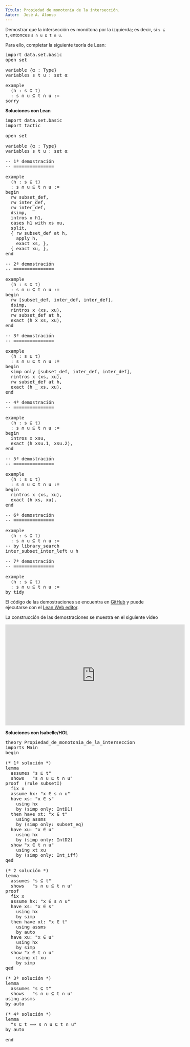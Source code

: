 ```yaml
---
Título: Propiedad de monotonía de la intersección.
Autor:  José A. Alonso
---
```


Demostrar que la intersección es monótona por la izquierda; es decir, si `s ⊆ t`, entonces `s ∩ u ⊆ t ∩ u`.

Para ello, completar la siguiente teoría de Lean:

<pre lang="lean">
import data.set.basic
open set

variable {α : Type}
variables s t u : set α

example
  (h : s ⊆ t)
  : s ∩ u ⊆ t ∩ u :=
sorry
</pre>

**Soluciones con Lean**

<pre lang="lean">
import data.set.basic
import tactic

open set

variable {α : Type}
variables s t u : set α

-- 1ª demostración
-- ===============

example
  (h : s ⊆ t)
  : s ∩ u ⊆ t ∩ u :=
begin
  rw subset_def,
  rw inter_def,
  rw inter_def,
  dsimp,
  intros x h1,
  cases h1 with xs xu,
  split,
  { rw subset_def at h,
    apply h,
    exact xs, },
  { exact xu, },
end

-- 2ª demostración
-- ===============

example
  (h : s ⊆ t)
  : s ∩ u ⊆ t ∩ u :=
begin
  rw [subset_def, inter_def, inter_def],
  dsimp,
  rintros x ⟨xs, xu⟩,
  rw subset_def at h,
  exact ⟨h x xs, xu⟩,
end

-- 3ª demostración
-- ===============

example
  (h : s ⊆ t)
  : s ∩ u ⊆ t ∩ u :=
begin
  simp only [subset_def, inter_def, inter_def],
  rintros x ⟨xs, xu⟩,
  rw subset_def at h,
  exact ⟨h _ xs, xu⟩,
end

-- 4ª demostración
-- ===============

example
  (h : s ⊆ t)
  : s ∩ u ⊆ t ∩ u :=
begin
  intros x xsu,
  exact ⟨h xsu.1, xsu.2⟩,
end

-- 5ª demostración
-- ===============

example
  (h : s ⊆ t)
  : s ∩ u ⊆ t ∩ u :=
begin
  rintros x ⟨xs, xu⟩,
  exact ⟨h xs, xu⟩,
end

-- 6ª demostración
-- ===============

example
  (h : s ⊆ t)
  : s ∩ u ⊆ t ∩ u :=
-- by library_search
inter_subset_inter_left u h

-- 7ª demostración
-- ===============

example
  (h : s ⊆ t)
  : s ∩ u ⊆ t ∩ u :=
by tidy
</pre>

El código de las demostraciones se encuentra en [GitHub](https://github.com/jaalonso/Razonando-con-Lean/blob/main/src/Propiedad_de_monotonia_de_la_interseccion.lean) y puede ejecutarse con el [Lean Web editor](https://leanprover-community.github.io/lean-web-editor/#url=https://raw.githubusercontent.com/jaalonso/Razonando-con-Lean/main/src/Propiedad_de_monotonia_de_la_interseccion.lean).

La construcción de las demostraciones se muestra en el siguiente vídeo

<iframe width="560" height="315" src="https://www.youtube.com/embed/W2_gMDHRehg" title="YouTube video player" frameborder="0" allow="accelerometer; autoplay; clipboard-write; encrypted-media; gyroscope; picture-in-picture" allowfullscreen></iframe>

**Soluciones con Isabelle/HOL**

<pre lang="isar">
theory Propiedad_de_monotonia_de_la_interseccion
imports Main
begin

(* 1ª solución *)
lemma
  assumes "s ⊆ t"
  shows   "s ∩ u ⊆ t ∩ u"
proof  (rule subsetI)
  fix x
  assume hx: "x ∈ s ∩ u"
  have xs: "x ∈ s"
    using hx
    by (simp only: IntD1)
  then have xt: "x ∈ t"
    using assms
    by (simp only: subset_eq)
  have xu: "x ∈ u"
    using hx
    by (simp only: IntD2)
  show "x ∈ t ∩ u"
    using xt xu
    by (simp only: Int_iff)
qed

(* 2 solución *)
lemma
  assumes "s ⊆ t"
  shows   "s ∩ u ⊆ t ∩ u"
proof
  fix x
  assume hx: "x ∈ s ∩ u"
  have xs: "x ∈ s"
    using hx
    by simp
  then have xt: "x ∈ t"
    using assms
    by auto
  have xu: "x ∈ u"
    using hx
    by simp
  show "x ∈ t ∩ u"
    using xt xu
    by simp
qed

(* 3ª solución *)
lemma
  assumes "s ⊆ t"
  shows   "s ∩ u ⊆ t ∩ u"
using assms
by auto

(* 4ª solución *)
lemma
  "s ⊆ t ⟹ s ∩ u ⊆ t ∩ u"
by auto

end
</pre>
